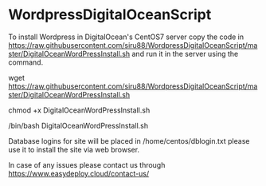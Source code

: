 # WordpressDigitalOceanScript

To install Wordpress in DigitalOcean's CentOS7 server copy the code in https://raw.githubusercontent.com/siru88/WordpressDigitalOceanScript/master/DigitalOceanWordPressInstall.sh and run it in the server using the command.


wget https://raw.githubusercontent.com/siru88/WordpressDigitalOceanScript/master/DigitalOceanWordPressInstall.sh 

chmod +x DigitalOceanWordPressInstall.sh

/bin/bash DigitalOceanWordPressInstall.sh

Database logins for site will be placed in /home/centos/dblogin.txt please use it to install the site via web browser.

In case of any issues please contact us through https://www.easydeploy.cloud/contact-us/ 
